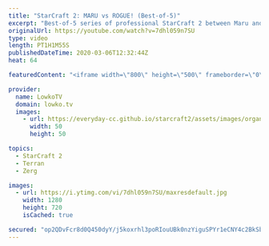 ```yaml
---
title: "StarCraft 2: MARU vs ROGUE! (Best-of-5)"
excerpt: "Best-of-5 series of professional StarCraft 2 between Maru and Rogue. Both of these pro gamers are at the highest possible level of SC2. Maru is widely considered to be strongest Terran player in the world. Determining the best Zerg player in the world is harder to do as there are other top-level Zerg"
originalUrl: https://youtube.com/watch?v=7dhl059n7SU
type: video
length: PT1H1M55S
publishedDateTime: 2020-03-06T12:32:44Z
heat: 64

featuredContent: "<iframe width=\"800\" height=\"500\" frameborder=\"0\" src=\"https://www.youtube.com/embed/7dhl059n7SU\" allow=\"accelerometer; autoplay; encrypted-media; gyroscope; picture-in-picture\" allowfullscreen></iframe>"

provider:
  name: LowkoTV
  domain: lowko.tv
  images:
    - url: https://everyday-cc.github.io/starcraft2/assets/images/organizations/lowko.tv-50x50.jpg
      width: 50
      height: 50

topics:
  - StarCraft 2
  - Terran
  - Zerg

images:
  - url: https://i.ytimg.com/vi/7dhl059n7SU/maxresdefault.jpg
    width: 1280
    height: 720
    isCached: true

secured: "op2QDvFcr8d0Q450dyY/j5koxrhl3poRIouUBk0nzYiguSPYr1eCNY4c2BkSbp2oGhoo5Iifz8c0guvCAauWBe/ExzmxSCVnXMNZYgN330nrjnSxqkL8k9723qLbz88A/7BXrSgzJ71Z5Yk95B0jp7jHltyQLRTyZzBLBh3BOHGBc1u/RJw+CLZ+eRUAQQMzo6CMaRYGPR3thXuMOwqZnXE85JvOnpvbce68SiliCrXG/u2Ee+iHnAj1xkY2hSLPkopaFb4xyLPdOhR+SsiSRrAgfDrTx4tLqYgE2AxnvK7NEhkbXbIez7iXYXcpTiD6EL60ORQ1nCt5XmoabsMPOAScodTzHEfqReWKQ0hsqWxEJrM0e/mAcflvLwuh7se91gPG1at5Y48GXjSqSleI/8oYeQ+31FB23ULEVrX0EXsBcQI8ItiwBb+38OYuk2mk;2KDYxJHB/fTU4qirx13QFw=="
---
```


